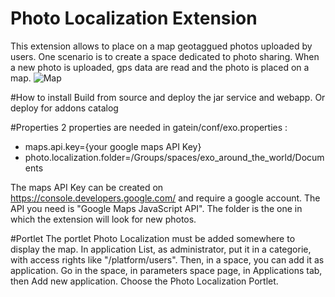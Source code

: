Photo Localization Extension
=======

This extension allows to place on a map geotaggued photos uploaded by users.
One scenario is to create a space dedicated to photo sharing. When a new photo is uploaded, gps data are read and the photo is placed on a map.
![Map](https://raw.githubusercontent.com/exo-addons/photo-localization-extension/master/data/map.png)


#How to install
Build from source and deploy the jar service and webapp.
Or deploy for addons catalog

#Properties
2 properties are needed in gatein/conf/exo.properties :

* maps.api.key={your google maps API Key}
* photo.localization.folder=/Groups/spaces/exo_around_the_world/Documents

The maps API Key can be created on https://console.developers.google.com/ and require a google account. The API you need is "Google Maps JavaScript API".
The folder is the one in which the extension will look for new photos.

#Portlet
The portlet Photo Localization must be added somewhere to display the map. 
In application List, as administrator, put it in a categorie, with access rights like "/platform/users". Then, in a space, you can add it as application. 
Go in the space, in parameters space page, in Applications tab, then Add  new application. 
Choose the Photo Localization Portlet.